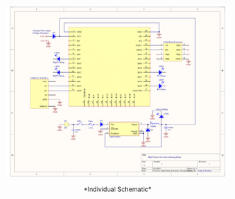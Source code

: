 ![Individual Schematic](Images/Individual_Schematic_Design-1.png)
<div align="center">
*Individual Schematic*
</div>

